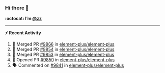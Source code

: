 ### Hi there 👋

**:octocat: I’m [@zz](https://github.com/holazz)**

---

**:zap: Recent Activity**

<!--START_SECTION:activity-->
1. 🎉 Merged PR [#9866](https://github.com/element-plus/element-plus/pull/9866) in [element-plus/element-plus](https://github.com/element-plus/element-plus)
2. 🎉 Merged PR [#9854](https://github.com/element-plus/element-plus/pull/9854) in [element-plus/element-plus](https://github.com/element-plus/element-plus)
3. 🎉 Merged PR [#9853](https://github.com/element-plus/element-plus/pull/9853) in [element-plus/element-plus](https://github.com/element-plus/element-plus)
4. 💪 Opened PR [#9850](https://github.com/element-plus/element-plus/pull/9850) in [element-plus/element-plus](https://github.com/element-plus/element-plus)
5. 🗣 Commented on [#9841](https://github.com/element-plus/element-plus/issues/9841) in [element-plus/element-plus](https://github.com/element-plus/element-plus)
<!--END_SECTION:activity-->
